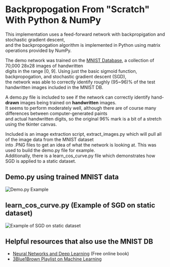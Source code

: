 # Backpropogation From "Scratch" With Python & NumPy
This implementation uses a feed-forward network with backpropigation and stochastic gradient descent,  
and the backpropogation algorithm is implemented in Python using matrix operations provided by NumPy.  
  
The demo network was trained on the [MNIST Database](http://yann.lecun.com/exdb/mnist/), a collection of 70,000 28x28 images of handwritten  
digits in the range [0, 9]. Using just the basic sigmoid function, backpropogation, and stochastic gradient descent (SGD),  
the network was able to correctly identify roughly (95~96)% of the test handwritten images included in the MNIST DB.    

A demo.py file is included to see if the network can correctly identify hand-**drawn** images being trained on **handwritten** images.  
It seems to perform moderately well, although there are of course many differences between computer-generated paints  
and actual handwritten digits, so the original 96% mark is a bit of a stretch using the tkinter canvas.  
  
Included is an image extraction script, extract_images.py which will pull all of the image data from the MNIST dataset  
into .PNG files to get an idea of what the network is looking at. This was used to build the demo.py file for example.  
Additionally, there is a learn_cos_curve.py file which demonstrates how SGD is applied to a static dataset.

## Demo.py using trained MNIST data
![Demo.py Example](https://i.imgur.com/4lHeCcg.gif)

## learn_cos_curve.py (Example of SGD on static dataset)
![Example of SGD on static dataset](https://i.imgur.com/3SZ00Ls.gif)

## Helpful resources that also use the MNIST DB

* [Neural Networks and Deep Learning](http://neuralnetworksanddeeplearning.com/index.html) (Free online book)
* [3Blue1Brown Playlist on Machine Learning](https://www.youtube.com/playlist?list=PLZHQObOWTQDNU6R1_67000Dx_ZCJB-3pi)